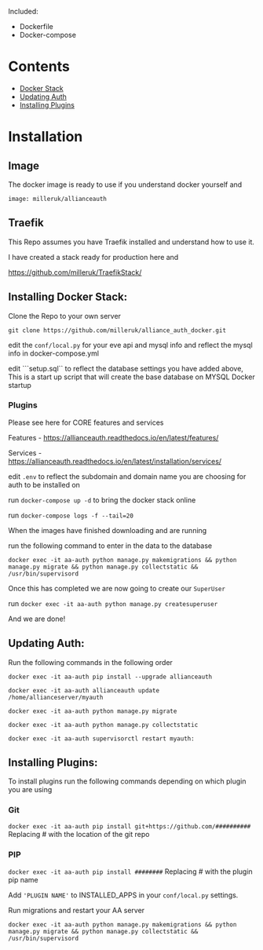 Included:
* Dockerfile
* Docker-compose

# Contents
- [Docker Stack](#Installing-Docker-Stack)
- [Updating Auth](#Updating-Auth)
- [Installing Plugins](#Installing-Plugins)


# Installation

## Image

The docker image is ready to use if you understand docker yourself and

``image: milleruk/allianceauth``

## Traefik
This Repo assumes you have Traefik installed and understand how to use it.

I have created a stack ready for production here and

https://github.com/milleruk/TraefikStack/

## Installing Docker Stack:

Clone the Repo to your own server
```
git clone https://github.com/milleruk/alliance_auth_docker.git
```

edit the ```conf/local.py``` for your eve api and mysql info and reflect the mysql info in docker-compose.yml

edit ```setup.sql`` to reflect the database settings you have added above, This is a start up script that will create the base database on MYSQL Docker startup

### Plugins
Please see here for CORE features and services

Features - https://allianceauth.readthedocs.io/en/latest/features/

Services - https://allianceauth.readthedocs.io/en/latest/installation/services/


edit ```.env``` to reflect the subdomain and domain name you are choosing for auth to be installed on

run ```docker-compose up -d``` to bring the docker stack online

run ```docker-compose logs -f --tail=20``` 

When the images have finished downloading and are running

run the following command to enter in the data to the database

```docker exec -it aa-auth python manage.py makemigrations && python manage.py migrate && python manage.py collectstatic && /usr/bin/supervisord```

Once this has completed we are now going to create our `SuperUser`

run ```docker exec -it aa-auth python manage.py createsuperuser```

And we are done!

## Updating Auth:

Run the following commands in the following order

```docker exec -it aa-auth pip install --upgrade allianceauth```

```docker exec -it aa-auth allianceauth update /home/allianceserver/myauth```

```docker exec -it aa-auth python manage.py migrate```

```docker exec -it aa-auth python manage.py collectstatic```

```docker exec -it aa-auth supervisorctl restart myauth:```



## Installing Plugins:

To install plugins run the following commands depending on which plugin you are using

### Git
```docker exec -it aa-auth pip install git+https://github.com/##########```
Replacing # with the location of the git repo

### PIP
```docker exec -it aa-auth pip install ########```
Replacing # with the plugin pip name

Add `'PLUGIN NAME'` to INSTALLED_APPS in your `conf/local.py` settings.

Run migrations and restart your AA server

```docker exec -it aa-auth python manage.py makemigrations && python manage.py migrate && python manage.py collectstatic && /usr/bin/supervisord```


